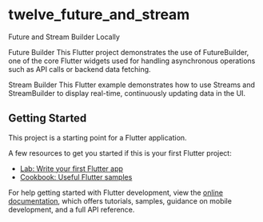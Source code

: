 # twelve_future_and_stream

Future and Stream Builder Locally 

Future Builder
This Flutter project demonstrates the use of FutureBuilder, one of the core Flutter widgets used for handling asynchronous operations such as API calls or backend data fetching.

Stream Builder
This Flutter example demonstrates how to use Streams and StreamBuilder to display real-time, continuously updating data in the UI.

## Getting Started

This project is a starting point for a Flutter application.

A few resources to get you started if this is your first Flutter project:

- [Lab: Write your first Flutter app](https://docs.flutter.dev/get-started/codelab)
- [Cookbook: Useful Flutter samples](https://docs.flutter.dev/cookbook)

For help getting started with Flutter development, view the
[online documentation](https://docs.flutter.dev/), which offers tutorials,
samples, guidance on mobile development, and a full API reference.
